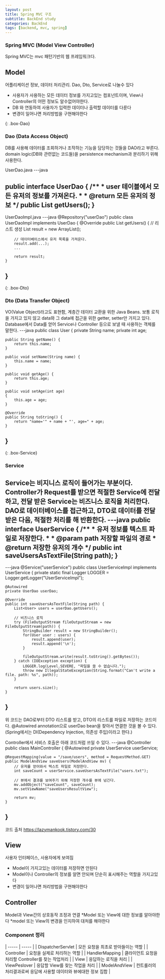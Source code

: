 ```yaml
---
layout: post
title: Spring MVC 구조
subtitle: BackEnd study
categories: BackEnd
tags: [backend, mvc, spring]
---
```


### Spring MVC (Model View Controller)
Spring MVC는 mvc 패턴기반의 웹 프레임워크다.


## Model
어플리케이션 정보, 데이터 처리관리. Dao, Dto, Service로 나눌수 있다
* 사용자가 사용하는 모든 데이터 정보를 가지고있는 컴포넌트이며, View나 Controller의 어떤 정보도 알수없어야한다.
* DB 와 연동하여 사용자가 입력한 데이터나 출력할 데이터를 다룬다
* 변경이 일어나면 처리방법을 구현해야한다

{: .box-Dao}
### Dao (Data Access Object)
DB를 사용해 데이터를 조회하거나 조작하는 기능을 담당하는 것들을 DAO라고 부른다. domain logic(DB와 관련없는 코드들)을 persistence mechanism과 분리하기 위해 사용한다. 

UserDao.java
---java

public interface UserDao {
    /**
     * user 테이블에서 모든 유저의 정보를 가져온다.
     * 
     * @return 모든 유저의 정보
     */
    public List<User> getUsers();
}
---

UserDaoImpl.java
---java
@Repository("userDao")
public class UserDaoImpl implements UserDao {
    @Override
    public List<User> getUsers()
    {
        // 리스트 생성
        List<User> result = new ArrayList<User>();

        // 데이터베이스에서 유저 목록을 가져온다.
        result.add(...);
        ...

        return result;
    }
}
---

{: .box-Dto}
### Dto (Data Transfer Object)
VO(Value Object)라고도 표현함, 계층간 데이터 교환을 위한 Java Beans. 보통 로직을 가지고 있지 않고 data와 그 data에 접근을 위한 getter, setter만 가지고 있다.
Database에서 Data를 얻어 Service나 Controller 등으로 보낼 때 사용하는 객체를 말한다. 
---java
public class User {
    private String name;
    private int age;

    public String getName() {
        return this.name;
    }

    public void setName(String name) {
        this.name = name;
    }

    public void getAge() {
        return this.age;
    }

    public void setAge(int age)
    {
        this.age = age;
    }

    @Override
    public String toString() {
        return "name='" + name + "', age=" + age;
    }
}
---


{: .box-Service}
### Service
Service는 비지니스 로직이 들어가는 부분이다. Controller가 Request를 받으면 적절한 Service에 전달하고, 전달 받은 Service는 비즈니스 로직을 처리한다. DAO로 데이터베이스를 접근하고, DTO로 데이터를 전달받은 다음, 적절한 처리를 해 반환한다.
---java
public interface UserService {
    /**
     * 유저 정보를 텍스트 파일로 저장한다.
     * 
     * @param path 저장할 파일의 경로
     * @return 저장한 유저의 개수
     */
    public int saveUsersAsTextFile(String path);
}
---

---java
@Service("userService")
public class UserServiceImpl implements UserService {
    private static final Logger LOGGER = Logger.getLogger("UserServiceImpl");

    @Autowired
    private UserDao userDao;

    @Override
    public int saveUsersAsTextFile(String path) {
        List<User> users = userDao.getUsers();

        // 비즈니스 로직
        try (FileOutputStream fileOutputStream = new FileOutputStream(path)) {
            StringBuilder result = new StringBuilder();
            for(User user : users) {
                result.append(user);
                result.append('\n');
            }

            fileOutputStream.write(result.toString().getBytes());
        } catch (IOException exception) {
            LOGGER.log(Level.SEVERE, "파일을 쓸 수 없습니다.");
            throw new IllegalStateException(String.format("Can't write a file. path: %s", path));
        }

        return users.size();
    }
}
---
위 코드는 DAO로부터 DTO 리스트를 받고, DTO의 리스트를 파일로 저장하는 코드이다. @Autowired annotation으로 userDao bean을 찾아서 연결한 것을 볼 수 있다. (Spring에서는 DI(Dependency Injection, 의존성 주입)이라고 한다.)

Controller에서 서비스 호출은 아래 코드처럼 쓰일 수 있다.
---java
@Controller
public class MainController {
    @Autowired
    private UserService userService;

    @RequestMapping(value = "/save/users", method = RequestMethod.GET)
    public ModelAndView saveUsers(ModelAndView mv) {
        // 유저를 얻어와서 텍스트 파일로 저장한다.
        int saveCount = userService.saveUsersAsTextFile("users.txt");

        // 뷰에서 결과를 보여주기 위해 저장한 개수를 뷰에 넘긴다.
        mv.addObject("saveCount", saveCount);
        mv.setViewName("saveUsersResultView");

        return mv;
    }
}
---

코드 출처 https://lazymankook.tistory.com/30





## View
사용자 인터페이스, 사용자에게 보여짐
* Model이 가지고있는 데이터를 저장하면 안된다
* Model이나 Controller의 정보를 알면 안되며 단순히 표시해주는 역할을 가지고있다
* 변경이 일어나면 처리방법을 구현해야한다

## Controller
Model과 View간의 상호동작 조정과 연결
*Model 또는 View에 대한 정보를 알아야한다
*model 또는 View의 변경을 인지하여 대처를 해야한다


### Component 정리
| ----- | ----- |
| DispatcherServlet | 모든 요청을 최초로 받아들이는 역할 |
| Controller | 요청을 실제로 처리하는 역할 |
| HandlerMapping | 클라이언트 요청을 처리할 Controller를 찾는 작업처리 |
| View | 응답하는 로직을 처리 |
| ViewPeslover | 응답할 View를 찾는 작업을 처리 |
| ModelAndView | 컨트롤러의 처리결과로써 응답에 사용할 데이터와 뷰에대한 정보 집합 |



